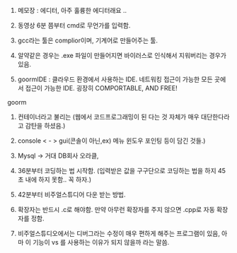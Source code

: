 1. 메모장 : 에디터, 아주 훌륭한 에디터래요 .. 
2. 동영상 6분 쯤부터 cmd로 무언가를 입력함. 

3. gcc라는 툴은 complior이며, 기계어로 만들어주는 툴.

4. 알약같은 경우는 .exe 파일이 만들어지면 바이러스로 인식해서 지워버리는 경우가 있음. 

5. goormIDE : 클라우드 환경에서 사용하는 IDE. 네트워킹 접근이 가능한 모든 곳에서 접근이 가능한 IDE. 굉장히 COMPORTABLE, AND FREE!

goorm

1. 컨테이너라고 불리는 
(웹에서 코드프로그래밍이 된 다는 것 자체가 매우 대단한다라고 감탄을 하셨음.)

2. console < - > gui(콘솔이 아닌,ex) 메뉴 윈도우 포인팅 등이 담긴 것들.)

3. Mysql -> 거대 DB회사 오라클, 

4. 36분부터 코딩하는 법 시작함. (입력받은 값을 구구단으로 코딩하는 법을 하지 45초 내에 하지 못함.. 꼭 하자.)

5. 42분부터 비주얼스튜디어 다운 받는 방법.

6. 확장자는 반드시 .c로 해야함. 만약 아무런 확장자를 주지 않으면 .cpp로 자동 확장자를 정함.

7. 비주얼스튜디오에서는 디버그라는 수정이 매우 편하게 해주는 프로그램이 있음, 아마 이 기능이 vs 를 사용하는 이유가 되지 않을까 라는 말씀.